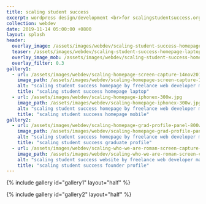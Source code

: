 ```yaml
---
title: scaling student success
excerpt: wordpress design/development <br>for scalingstudentsuccess.org
collection: webdev
date: 2019-11-14 05:00:00 +0800
layout: splash
header:
  overlay_image: /assets/images/webdev/scaling-student-success-homepage-laptop-view-1280w.jpg
  teaser: /assets/images/webdev/scaling-student-success-homepage-laptop-view-300w.jpg
  overlay_image_mob: /assets/images/webdev/scaling-student-success-homepage-laptop-view-720w.jpg
  overlay_filter: 0.3
gallery1:
  - url: /assets/images/webdev/scaling-homepage-screen-capture-14nov2019-800w.jpg
    image_path: /assets/images/webdev/scaling-homepage-screen-capture-14nov2019-800w.jpg
    alt: "scaling student success homepage by freelance web developer mark l chaves"
    title: "scaling student success homepage laptop"
  - url: /assets/images/webdev/scaling-homepage-iphonex-300w.jpg
    image_path: /assets/images/webdev/scaling-homepage-iphonex-300w.jpg
    alt: "scaling student success homepage by freelance web developer mark l chaves"
    title: "scaling student success homepage mobile"
gallery2:
  - url: /assets/images/webdev/scaling-homepage-grad-profile-panel-800w.jpg
    image_path: /assets/images/webdev/scaling-homepage-grad-profile-panel-512w.jpg
    alt: "scaling student success homepage by freelance web developer mark l chaves"
    title: "scaling student success graduate profile"
  - url: /assets/images/webdev/scaling-who-we-are-roman-screen-capture-842w.jpg
    image_path: /assets/images/webdev/scaling-who-we-are-roman-screen-capture-512w.jpg
    alt: "scaling student success website by freelance web developer mark l chaves"
    title: "scaling student success founder profile"
---
```


{% include gallery id="gallery1" layout="half" %}

{% include gallery id="gallery2" layout="half" %}
